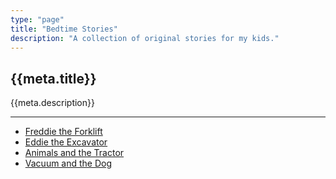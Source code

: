 ```yaml
---
type: "page"
title: "Bedtime Stories"
description: "A collection of original stories for my kids."
---
```


## {{meta.title}}

{{meta.description}}

---

- [Freddie the Forklift](/bts/freddie)
- [Eddie the Excavator](/bts/eddie)
- [Animals and the Tractor](/bts/tractor)
- [Vacuum and the Dog](/bts/vacuum)